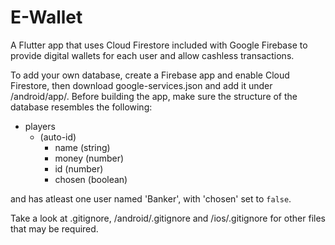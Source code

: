 # E-Wallet
A Flutter app that uses Cloud Firestore included with Google Firebase to provide digital wallets for each user and allow cashless transactions.

To add your own database, create a Firebase app and enable Cloud Firestore, then download google-services.json and add it under /android/app/.
Before building the app, make sure the structure of the database resembles the following:
- players
  - (auto-id)
    - name (string)
    - money (number)
    - id (number)
    - chosen (boolean)

and has atleast one user named 'Banker', with 'chosen' set to `false`.

Take a look at .gitignore, /android/.gitignore and /ios/.gitignore for other files that may be required.
